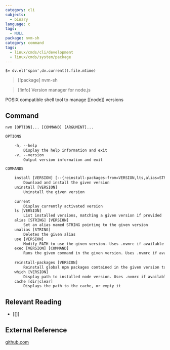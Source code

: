 ```yaml
---
category: cli
subjects:
  - binary
language: c
tags:
  - NULL
package: nvm-sh
category: command
tags:
  - linux/cmds/cli/development
  - linux/cmds/system/package
---
```


`$= dv.el('span',dv.current().file.mtime)`
> [!package] nvm-sh

> [!info] Version manager for node.js

POSIX compatible shell tool to manage [[node]] versions

## Command
```txt
nvm [OPTION]... [COMMAND] [ARGUMENT]...

OPTIONS

	-h, --help
		Display the help information and exit 
	-v, --version
		Output version information and exit

COMMANDS

	install [VERSION] [--{reinstall-packages-from=VERSION,lts,alias=STRING,default}]...
		Download and install the given version
	uninstall [VERSION]
		Uninstall the given version
	
	current
		Display currently activated version
	ls [VERSION]
		List installed versions, matching a given version if provided
	alias [STRING] [VERSION]
		Set an alias named STRING pointing to the given version
	unalias [STRING]
		Deletes the given alias
	use [VERSION]
		Modify PATH to use the given version. Uses .nvmrc if available and version is omitted
	exec [VERSION] [COMMAND]
		Runs the given command in the given version. Uses .nvmrc if available and version is omitted
	
	reinstall-packages [VERSION]
		Reinstall global npm packages contained in the given version to the current one
	which [VERSION]
		Display path to installed node version. Uses .nvmrc if available and version is omitted
	cache [dir|clear]
		Displays the path to the cache, or empty it
```

## Relevant Reading
- [[]]

## External Reference
[github.com](https://github.com/nvm-sh/nvm)
